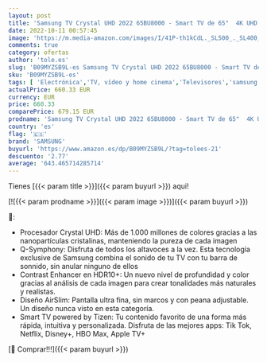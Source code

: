 ```yaml
---
layout: post
title: 'Samsung TV Crystal UHD 2022 65BU8000 - Smart TV de 65"  4K UHD  Procesador Crystal UHD  Contast Enhancer con HDR10+  Q-Symphony y Alexa integrada.'
date: 2022-10-11 00:57:45
image: 'https://m.media-amazon.com/images/I/41P-th1kCdL._SL500_._SL400_.jpg'
comments: true
category: ofertas
author: 'tole.es'
slug: 'B09MYZSB9L-es Samsung TV Crystal UHD 2022 65BU8000 - Smart TV de 65" 4K...'
sku: 'B09MYZSB9L-es'
tags: [ 'Electrónica','TV, vídeo y home cinema','Televisores','samsung','smart','tv','🇪🇸', ]
actualPrice: 660.33 EUR
currency: EUR
price: 660.33
comparePrice: 679.15 EUR
prodname: 'Samsung TV Crystal UHD 2022 65BU8000 - Smart TV de 65"  4K UHD  Procesador Crystal UHD  Contast Enhancer con HDR10+  Q-Symphony y Alexa integrada.'
country: 'es'
flag: '🇪🇸'
brand: 'SAMSUNG'
buyurl: 'https://www.amazon.es/dp/B09MYZSB9L/?tag=tolees-21'
descuento: '2.77'
average: '643.465714285714'
---
```


Tienes [{{< param title >}}]({{< param buyurl >}}) aqui!

[![{{< param prodname >}}]({{< param image >}})]({{< param buyurl >}})

🔎:

- Procesador Crystal UHD: Más de 1.000 millones de colores gracias a las nanopartículas cristalinas, manteniendo la pureza de cada imagen
- Q-Symphony: Disfruta de todos los altavoces a la vez. Esta tecnología exclusive de Samsung combina el sonido de tu TV con tu barra de sonnido, sin anular ninguno de ellos
- Contrast Enhancer en HDR10+: Un nuevo nivel de profundidad y color gracias al análisis de cada imagen para crear tonalidades más naturales y realistas.
- Diseño AirSlim: Pantalla ultra fina, sin marcos y con peana adjustable. Un diseño nunca visto en esta categoría.
- Smart TV powered by Tizen: Tu contenido favorito de una forma más rápida, intuitiva y personalizada. Disfruta de las mejores apps: Tik Tok, Netflix, Disney+, HBO Max, Apple TV+

[🛒 Comprar!!!]({{< param buyurl >}})
